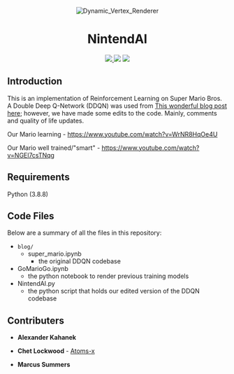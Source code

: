 <p align="center">
  <img alt="Dynamic_Vertex_Renderer" src="https://github.com/Alexander-Kahanek/NintendAI/assets/8111664/237aab06-1a20-4da3-879f-f1df025d36a0"
</p>
<h1 align="center"> 
  NintendAI
</h1>

<p align="center">
  <a href="https://github.com/SgtR0ck/City_Simulator">
    <img src="https://img.shields.io/badge/version-1.0.0-green.svg?style=plastic">
  </a>
  <img src="https://img.shields.io/badge/language-Python-FFD43B.svg?style=plastic&logo=Python">
  <img src="https://img.shields.io/badge/framework-Jupyter-F37626.svg?style=plastic&logo=Jupyter">
  </a>
</p>

## Introduction

This is an implementation of Reinforcement Learning on Super Mario Bros. A Double Deep Q-Network (DDQN) was used from [This wonderful blog post here](https://blog.paperspace.com/building-double-deep-q-network-super-mario-bros/); however, we have made some edits to the code. Mainly, comments and quality of life updates.

Our Mario learning - https://www.youtube.com/watch?v=WrNR8HqOe4U

Our Mario well trained/"smart" - https://www.youtube.com/watch?v=NGEl7csTNqg
 
## Requirements

Python (3.8.8)


## Code Files

Below are a summary of all the files in this repository:

+ `blog/`
  - super_mario.ipynb
    + the original DDQN codebase
+ GoMarioGo.ipynb
  - the python notebook to render previous training models
+ NintendAI.py
  - the python script that holds our edited version of the DDQN codebase 

 
## Contributers

+ **Alexander Kahanek**
* **Chet Lockwood** - [Atoms-x](https://github.com/Atoms-x)
+ **Marcus Summers**
